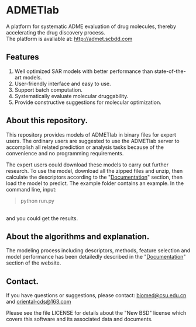 # ADMETlab
A platform for systematic ADME evaluation of drug molecules, thereby accelerating the drug discovery process.<br>
The platform is avaliable at: http://admet.scbdd.com 

## Features
1. Well optimized SAR models with better performance than state-of-the-art models.
2. User-friendly interface and easy to use.
3. Support batch computation.
4. Systematically evaluate molecular druggability.
5. Provide constructive suggestions for molecular optimization.

## About this repository.
This repository provides models of ADMETlab in binary files for expert users. The ordinary users are suggested to use the ADMETlab server to accomplish all related prediction or analysis tasks because of the convenience and no programming requirements.

The expert users could download these models to carry out further research. To use the model, download all the zipped files and unzip, then calculate the descriptors according to the "[Documentation](http://admet.scbdd.com/home/interpretation/)" section, then load the model to predict. The example folder contains an example. In the command line, input:
<br>
> python run.py
<br>
and you could get the results.

## About the algorithms and explanation.
The modeling process including descriptors, methods, feature selection and model performance has been detailedly described in the "[Documentation](http://admet.scbdd.com/home/interpretation/)" section of the website.

## Contact.
If you have questions or suggestions, please contact: biomed@csu.edu.cn and oriental-cds@163.com

Please see the file LICENSE for details about the "New BSD" license which covers this software and its associated data and documents.
